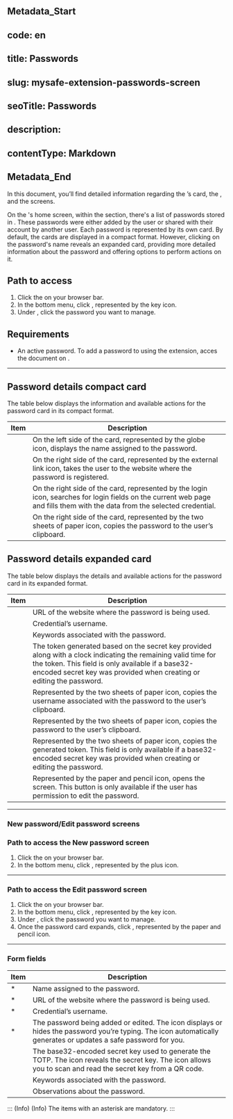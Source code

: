 ## Metadata_Start 
## code: en
## title: Passwords 
## slug: mysafe-extension-passwords-screen 
## seoTitle: Passwords 
## description:  
## contentType: Markdown 
## Metadata_End
In this document, you’ll find detailed information regarding the ’s  card, the , and the  screens.


On the 's home screen, within the  section, there's a list of passwords stored in . These passwords were either added by the user or shared with their account by another  user. Each password is represented by its own card. By default, the cards are displayed in a compact format. However, clicking on the password's name reveals an expanded card, providing more detailed information about the password and offering options to perform actions on it.

## Path to access

1. Click the  on your browser bar.
2. In the bottom menu, click , represented by the key icon.
3. Under , click the password you want to manage.

## Requirements

- An active password. To add a password to  using the extension, acces the document on .

---

## Password details compact card

The table below displays the information and available actions for the password card in its compact format.

| Item| Description|
|------------------|-------------------------------------------------------------------------------------------------------------|
|          | On the left side of the card, represented by the globe icon, displays the name assigned to the password.    |
|     | On the right side of the card, represented by the external link icon, takes the user to the website where the password is registered. |
|         | On the right side of the card, represented by the login icon, searches for login fields on the current web page and fills them with the data from the selected credential. |
|  | On the right side of the card, represented by the two sheets of paper icon, copies the password to the user’s clipboard. |

## Password details expanded card

The table below displays the details and available actions for the password card in its expanded format.

| Item              | Description                                                                                                          |
|-------------------|----------------------------------------------------------------------------------------------------------------------|
|            | URL of the website where the password is being used.                                                                |
|       | Credential’s username.                                                                                               |
|           | Keywords associated with the password.                                                                              |
|           | The token generated based on the secret key provided along with a clock indicating the remaining valid time for the token. This field is only available if a base32-encoded secret key was provided when creating or editing the password. |
|  | Represented by the two sheets of paper icon, copies the username associated with the password to the user’s clipboard. |
|  | Represented by the two sheets of paper icon, copies the password to the user’s clipboard.                           |
|      | Represented by the two sheets of paper icon, copies the generated token. This field is only available if a base32-encoded secret key was provided when creating or editing the password. |
|  | Represented by the paper and pencil icon, opens the  screen. This button is only available if the user has permission to edit the password. |

---

### New password/Edit password screens

### Path to access the New password screen

1. Click the  on your browser bar.
2. In the bottom menu, click , represented by the plus icon.

***

### Path to access the Edit password screen

1. Click the  on your browser bar.
2. In the bottom menu, click , represented by the key icon.
3. Under , click the password you want to manage.
4. Once the password card expands, click , represented by the paper and pencil icon.
***
### Form fields

| Item            | Description                                                                                                               |
|-----------------|---------------------------------------------------------------------------------------------------------------------------|
| *       | Name assigned to the password.                                                                                             |
| *        | URL of the website where the password is being used.                                                                       |
| *   | Credential’s username.                                                                                                     |
| *   | The password being added or edited. The  icon displays or hides the password you’re typing. The  icon automatically generates or updates a safe password for you. |
|   | The base32-encoded secret key used to generate the TOTP. The  icon reveals the secret key. The  icon allows you to scan and read the secret key from a QR code. |
|         | Keywords associated with the password.                                                                                    |
|         | Observations about the password.                                                                                           |

::: (Info) (Info)
The items with an asterisk are mandatory.
:::

